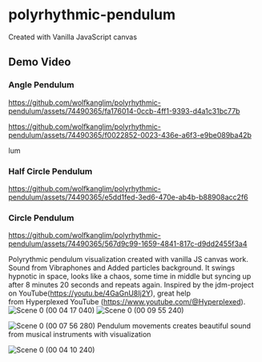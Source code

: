 # polyrhythmic-pendulum
Created with Vanilla JavaScript canvas
## Demo Video 

### Angle Pendulum

https://github.com/wolfkanglim/polyrhythmic-pendulum/assets/74490365/fa176014-0ccb-4ff1-9393-d4a1c31bc77b



https://github.com/wolfkanglim/polyrhythmic-pendulum/assets/74490365/f0022852-0023-436e-a6f3-e9be089ba42b

lum

### Half Circle Pendulum
https://github.com/wolfkanglim/polyrhythmic-pendulum/assets/74490365/e5dd1fed-3ed6-470e-ab4b-b88908acc2f6
###  Circle Pendulum


https://github.com/wolfkanglim/polyrhythmic-pendulum/assets/74490365/567d9c99-1659-4841-817c-d9dd2455f3a4



Polyrythmic pendulum visualization created with vanilla JS canvas work.
Sound from Vibraphones and Added particles background.
It swings hypnotic in space, looks like a chaos, some time in middle but syncing up after 8 minutes 20 seconds and repeats again.
Inspired by the jdm-project on YouTube(https://youtu.be/4GaGnU8Ij2Y), great help from Hyperplexed YouTube (https://www.youtube.com/@Hyperplexed).
![Scene 0 (00 04 17 040)](https://github.com/wolfkanglim/polyrhythmic-pendulum/assets/74490365/b9afa0c4-0859-4ca2-a101-6d1ea6ce68ec)
![Scene 0 (00 09 55 240)](https://github.com/wolfkanglim/polyrhythmic-pendulum/assets/74490365/9337d6b5-c478-4f34-90b2-17019bd9a483)


![Scene 0 (00 07 56 280)](https://github.com/wolfkanglim/polyrhythmic-pendulum/assets/74490365/3802407e-8ffc-417c-aa48-338eb870c3f9)
Pendulum movements creates beautiful sound from musical instruments with visualization 


![Scene 0 (00 04 10 240)](https://github.com/wolfkanglim/polyrhythmic-pendulum/assets/74490365/b1ca9398-0bf6-422b-90be-828b5bbc6c5a)

